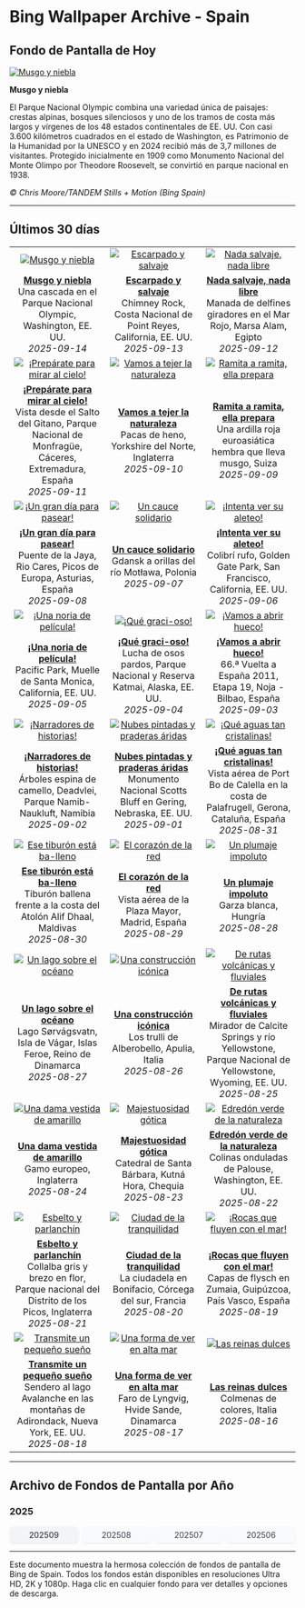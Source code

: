 # Bing Wallpaper Archive - Spain

## Fondo de Pantalla de Hoy

[![Musgo y niebla](https://www.bing.com/th?id=OHR.HohWaterfall_ES-ES8372999914_UHD.jpg&pid=hp&w=2560)](https://bing.codexun.com/es/detail/20250914)

**Musgo y niebla**

El Parque Nacional Olympic combina una variedad única de paisajes: crestas alpinas, bosques silenciosos y uno de los tramos de costa más largos y vírgenes de los 48 estados continentales de EE. UU. Con casi 3.600 kilómetros cuadrados en el estado de Washington, es Patrimonio de la Humanidad por la UNESCO y en 2024 recibió más de 3,7 millones de visitantes. Protegido inicialmente en 1909 como Monumento Nacional del Monte Olimpo por Theodore Roosevelt, se convirtió en parque nacional en 1938.

*© Chris Moore/TANDEM Stills + Motion (Bing Spain)*

---

## Últimos 30 días

| | | |
|:---:|:---:|:---:|
| [![Musgo y niebla](https://www.bing.com/th?id=OHR.HohWaterfall_ES-ES8372999914_UHD.jpg&pid=hp&w=2560)](https://bing.codexun.com/es/detail/20250914) | [![Escarpado y salvaje](https://www.bing.com/th?id=OHR.PointReyesSeashore_ES-ES8209669177_UHD.jpg&pid=hp&w=2560)](https://bing.codexun.com/es/detail/20250913) | [![Nada salvaje, nada libre](https://www.bing.com/th?id=OHR.SpinnerDolphins_ES-ES8128013547_UHD.jpg&pid=hp&w=2560)](https://bing.codexun.com/es/detail/20250912) | 
| **[Musgo y niebla](https://bing.codexun.com/es/detail/20250914)**<br>Una cascada en el Parque Nacional Olympic, Washington, EE. UU.<br>*2025-09-14* | **[Escarpado y salvaje](https://bing.codexun.com/es/detail/20250913)**<br>Chimney Rock, Costa Nacional de Point Reyes, California, EE. UU.<br>*2025-09-13* | **[Nada salvaje, nada libre](https://bing.codexun.com/es/detail/20250912)**<br>Manada de delfines giradores en el Mar Rojo, Marsa Alam, Egipto<br>*2025-09-12* | 
| [![¡Prepárate para mirar al cielo!](https://www.bing.com/th?id=OHR.ExtremaduraJamon_ES-ES8041175238_UHD.jpg&pid=hp&w=2560)](https://bing.codexun.com/es/detail/20250911) | [![Vamos a tejer la naturaleza](https://www.bing.com/th?id=OHR.YorkshireHay_ES-ES7917729802_UHD.jpg&pid=hp&w=2560)](https://bing.codexun.com/es/detail/20250910) | [![Ramita a ramita, ella prepara](https://www.bing.com/th?id=OHR.SwissSquirrel_ES-ES7836274977_UHD.jpg&pid=hp&w=2560)](https://bing.codexun.com/es/detail/20250909) | 
| **[¡Prepárate para mirar al cielo!](https://bing.codexun.com/es/detail/20250911)**<br>Vista desde el Salto del Gitano, Parque Nacional de Monfragüe, Cáceres, Extremadura, España<br>*2025-09-11* | **[Vamos a tejer la naturaleza](https://bing.codexun.com/es/detail/20250910)**<br>Pacas de heno, Yorkshire del Norte, Inglaterra<br>*2025-09-10* | **[Ramita a ramita, ella prepara](https://bing.codexun.com/es/detail/20250909)**<br>Una ardilla roja euroasiática hembra que lleva musgo, Suiza<br>*2025-09-09* | 
| [![¡Un gran día para pasear!](https://www.bing.com/th?id=OHR.LaJayaAsturiasDay_ES-ES0574508384_UHD.jpg&pid=hp&w=2560)](https://bing.codexun.com/es/detail/20250908) | [![Un cauce solidario](https://www.bing.com/th?id=OHR.BlueGdansk_ES-ES7748880751_UHD.jpg&pid=hp&w=2560)](https://bing.codexun.com/es/detail/20250907) | [![¡Intenta ver su aleteo!](https://www.bing.com/th?id=OHR.RufousHummer_ES-ES7667920526_UHD.jpg&pid=hp&w=2560)](https://bing.codexun.com/es/detail/20250906) | 
| **[¡Un gran día para pasear!](https://bing.codexun.com/es/detail/20250908)**<br>Puente de la Jaya, Rio Cares, Picos de Europa, Asturias, España<br>*2025-09-08* | **[Un cauce solidario](https://bing.codexun.com/es/detail/20250907)**<br>Gdansk a orillas del río Motława, Polonia<br>*2025-09-07* | **[¡Intenta ver su aleteo!](https://bing.codexun.com/es/detail/20250906)**<br>Colibrí rufo, Golden Gate Park, San Francisco, California, EE. UU.<br>*2025-09-06* | 
| [![¡Una noria de película!](https://www.bing.com/th?id=OHR.SunsetPier_ES-ES7586673768_UHD.jpg&pid=hp&w=2560)](https://bing.codexun.com/es/detail/20250905) | [![¡Qué graci-oso!](https://www.bing.com/th?id=OHR.WrestlingBears_ES-ES0873710105_UHD.jpg&pid=hp&w=2560)](https://bing.codexun.com/es/detail/20250904) | [![¡Vamos a abrir hueco!](https://www.bing.com/th?id=OHR.LaVueltaBilbao_ES-ES0567019335_UHD.jpg&pid=hp&w=2560)](https://bing.codexun.com/es/detail/20250903) | 
| **[¡Una noria de película!](https://bing.codexun.com/es/detail/20250905)**<br>Pacific Park, Muelle de Santa Monica, California, EE. UU.<br>*2025-09-05* | **[¡Qué graci-oso!](https://bing.codexun.com/es/detail/20250904)**<br>Lucha de osos pardos, Parque Nacional y Reserva Katmai, Alaska, EE. UU.<br>*2025-09-04* | **[¡Vamos a abrir hueco!](https://bing.codexun.com/es/detail/20250903)**<br>66.ª Vuelta a España 2011, Etapa 19, Noja - Bilbao, España<br>*2025-09-03* | 
| [![¡Narradores de historias!](https://www.bing.com/th?id=OHR.DeadvleiTrees_ES-ES0322345638_UHD.jpg&pid=hp&w=2560)](https://bing.codexun.com/es/detail/20250902) | [![Nubes pintadas y praderas áridas](https://www.bing.com/th?id=OHR.ScottsBluff_ES-ES9472248274_UHD.jpg&pid=hp&w=2560)](https://bing.codexun.com/es/detail/20250901) | [![¡Qué aguas tan cristalinas!](https://www.bing.com/th?id=OHR.Palafrugell_ES-ES9170936933_UHD.jpg&pid=hp&w=2560)](https://bing.codexun.com/es/detail/20250831) | 
| **[¡Narradores de historias!](https://bing.codexun.com/es/detail/20250902)**<br>Árboles espina de camello, Deadvlei, Parque Namib-Naukluft, Namibia<br>*2025-09-02* | **[Nubes pintadas y praderas áridas](https://bing.codexun.com/es/detail/20250901)**<br>Monumento Nacional Scotts Bluff en Gering, Nebraska, EE. UU.<br>*2025-09-01* | **[¡Qué aguas tan cristalinas!](https://bing.codexun.com/es/detail/20250831)**<br>Vista aérea de Port Bo de Calella en la costa de Palafrugell, Gerona, Cataluña, España<br>*2025-08-31* | 
| [![Ese tiburón está ba-lleno](https://www.bing.com/th?id=OHR.MaldivesWhaleShark_ES-ES8989429655_UHD.jpg&pid=hp&w=2560)](https://bing.codexun.com/es/detail/20250830) | [![El corazón de la red](https://www.bing.com/th?id=OHR.PlazaMayor_ES-ES8897104707_UHD.jpg&pid=hp&w=2560)](https://bing.codexun.com/es/detail/20250829) | [![Un plumaje impoluto](https://www.bing.com/th?id=OHR.WhiteEgret_ES-ES8814073965_UHD.jpg&pid=hp&w=2560)](https://bing.codexun.com/es/detail/20250828) | 
| **[Ese tiburón está ba-lleno](https://bing.codexun.com/es/detail/20250830)**<br>Tiburón ballena frente a la costa del Atolón Alif Dhaal, Maldivas<br>*2025-08-30* | **[El corazón de la red](https://bing.codexun.com/es/detail/20250829)**<br>Vista aérea de la Plaza Mayor, Madrid, España<br>*2025-08-29* | **[Un plumaje impoluto](https://bing.codexun.com/es/detail/20250828)**<br>Garza blanca, Hungría<br>*2025-08-28* | 
| [![Un lago sobre el océano](https://www.bing.com/th?id=OHR.FaroeLake_ES-ES8719950614_UHD.jpg&pid=hp&w=2560)](https://bing.codexun.com/es/detail/20250827) | [![Una construcción icónica](https://www.bing.com/th?id=OHR.TrulliHouses_ES-ES8633260965_UHD.jpg&pid=hp&w=2560)](https://bing.codexun.com/es/detail/20250826) | [![De rutas volcánicas y fluviales](https://www.bing.com/th?id=OHR.YellowstoneRiver_ES-ES8502138865_UHD.jpg&pid=hp&w=2560)](https://bing.codexun.com/es/detail/20250825) | 
| **[Un lago sobre el océano](https://bing.codexun.com/es/detail/20250827)**<br>Lago Sørvágsvatn, Isla de Vágar, Islas Feroe, Reino de Dinamarca<br>*2025-08-27* | **[Una construcción icónica](https://bing.codexun.com/es/detail/20250826)**<br>Los trulli de Alberobello, Apulia, Italia<br>*2025-08-26* | **[De rutas volcánicas y fluviales](https://bing.codexun.com/es/detail/20250825)**<br>Mirador de Calcite Springs y río Yellowstone, Parque Nacional de Yellowstone, Wyoming, EE. UU.<br>*2025-08-25* | 
| [![Una dama vestida de amarillo](https://www.bing.com/th?id=OHR.CervusDama_ES-ES8412556845_UHD.jpg&pid=hp&w=2560)](https://bing.codexun.com/es/detail/20250824) | [![Majestuosidad gótica](https://www.bing.com/th?id=OHR.SaintBarbaras_ES-ES8198258908_UHD.jpg&pid=hp&w=2560)](https://bing.codexun.com/es/detail/20250823) | [![Edredón verde de la naturaleza](https://www.bing.com/th?id=OHR.PalouseWA_ES-ES8103118141_UHD.jpg&pid=hp&w=2560)](https://bing.codexun.com/es/detail/20250822) | 
| **[Una dama vestida de amarillo](https://bing.codexun.com/es/detail/20250824)**<br>Gamo europeo, Inglaterra<br>*2025-08-24* | **[Majestuosidad gótica](https://bing.codexun.com/es/detail/20250823)**<br>Catedral de Santa Bárbara, Kutná Hora, Chequia<br>*2025-08-23* | **[Edredón verde de la naturaleza](https://bing.codexun.com/es/detail/20250822)**<br>Colinas onduladas de Palouse, Washington, EE. UU.<br>*2025-08-22* | 
| [![Esbelto y parlanchín](https://www.bing.com/th?id=OHR.WheatearBird_ES-ES5268602791_UHD.jpg&pid=hp&w=2560)](https://bing.codexun.com/es/detail/20250821) | [![Ciudad de la tranquilidad](https://www.bing.com/th?id=OHR.CitadelBonifacio_ES-ES5188387736_UHD.jpg&pid=hp&w=2560)](https://bing.codexun.com/es/detail/20250820) | [![¡Rocas que fluyen con el mar!](https://www.bing.com/th?id=OHR.GipuzcoaSummer_ES-ES6183424688_UHD.jpg&pid=hp&w=2560)](https://bing.codexun.com/es/detail/20250819) | 
| **[Esbelto y parlanchín](https://bing.codexun.com/es/detail/20250821)**<br>Collalba gris y brezo en flor, Parque nacional del Distrito de los Picos, Inglaterra<br>*2025-08-21* | **[Ciudad de la tranquilidad](https://bing.codexun.com/es/detail/20250820)**<br>La ciudadela en Bonifacio, Córcega del sur, Francia<br>*2025-08-20* | **[¡Rocas que fluyen con el mar!](https://bing.codexun.com/es/detail/20250819)**<br>Capas de flysch en Zumaia, Guipúzcoa, País Vasco, España<br>*2025-08-19* | 
| [![Transmite un pequeño sueño](https://www.bing.com/th?id=OHR.AvalancheLake_ES-ES4962588895_UHD.jpg&pid=hp&w=2560)](https://bing.codexun.com/es/detail/20250818) | [![Una forma de ver en alta mar](https://www.bing.com/th?id=OHR.LyngvigLighthouse_ES-ES4833286329_UHD.jpg&pid=hp&w=2560)](https://bing.codexun.com/es/detail/20250817) | [![Las reinas dulces](https://www.bing.com/th?id=OHR.ColorfulBeehives_ES-ES4737812847_UHD.jpg&pid=hp&w=2560)](https://bing.codexun.com/es/detail/20250816) | 
| **[Transmite un pequeño sueño](https://bing.codexun.com/es/detail/20250818)**<br>Sendero al lago Avalanche en las montañas de Adirondack, Nueva York, EE. UU.<br>*2025-08-18* | **[Una forma de ver en alta mar](https://bing.codexun.com/es/detail/20250817)**<br>Faro de Lyngvig, Hvide Sande, Dinamarca<br>*2025-08-17* | **[Las reinas dulces](https://bing.codexun.com/es/detail/20250816)**<br>Colmenas de colores, Italia<br>*2025-08-16* | 


---

## Archivo de Fondos de Pantalla por Año

### 2025
<div style="display: grid; grid-template-columns: repeat(auto-fit, minmax(80px, 1fr)); gap: 6px; margin: 12px 0;">
<a href="https://bing.codexun.com/es/archive/202509" style="padding: 6px 12px; font-size: 14px; border-radius: 6px; box-shadow: 0 1px 2px rgba(0,0,0,0.1); background-color: #f3f4f6; color: #374151; text-decoration: none; text-align: center; transition: background-color 0.2s ease; font-weight: 500;">202509</a>
<a href="https://bing.codexun.com/es/archive/202508" style="padding: 6px 12px; font-size: 14px; border-radius: 6px; box-shadow: 0 1px 2px rgba(0,0,0,0.1); background-color: #f9fafb; color: #374151; text-decoration: none; text-align: center; transition: background-color 0.2s ease;">202508</a>
<a href="https://bing.codexun.com/es/archive/202507" style="padding: 6px 12px; font-size: 14px; border-radius: 6px; box-shadow: 0 1px 2px rgba(0,0,0,0.1); background-color: #f9fafb; color: #374151; text-decoration: none; text-align: center; transition: background-color 0.2s ease;">202507</a>
<a href="https://bing.codexun.com/es/archive/202506" style="padding: 6px 12px; font-size: 14px; border-radius: 6px; box-shadow: 0 1px 2px rgba(0,0,0,0.1); background-color: #f9fafb; color: #374151; text-decoration: none; text-align: center; transition: background-color 0.2s ease;">202506</a>
</div>



---

Este documento muestra la hermosa colección de fondos de pantalla de Bing de Spain. Todos los fondos están disponibles en resoluciones Ultra HD, 2K y 1080p. Haga clic en cualquier fondo para ver detalles y opciones de descarga.
